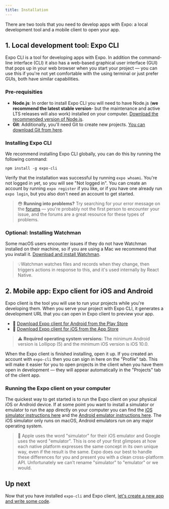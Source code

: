 ```yaml
---
title: Installation
---
```


There are two tools that you need to develop apps with Expo: a local development tool and a mobile client to open your app.

## 1. Local development tool: Expo CLI

Expo CLI is a tool for developing apps with Expo. In addition the command-line interface (CLI) it also has a web-based graphical user interface (GUI) that pops up in your web browser when you start your project &mdash; you can use this if you're not yet comfortable with the using terminal or just prefer GUIs, both have similar capabilities.

### Pre-requisities

- **Node.js**: In order to install Expo CLI you will need to have Node.js (**we recommend the latest stable version**- but the maintenance and active LTS releases will also work) installed on your computer. [Download the recommended version of Node.js](https://nodejs.org/en/).
- **Git**: Additionally, you'll need Git to create new projects. [You can download Git from here](https://git-scm.com).

### Installing Expo CLI

We recommend installing Expo CLI globally, you can do this by running the following command:

```
npm install -g expo-cli
```

Verify that the installation was successful by running `expo whoami`. You're not logged in yet, so you will see "Not logged in". You can create an account by running `expo register` if you like, or if you have one already run `expo login`, but you also don't need an account to get started.

> 😳 **Running into problems?** Try searching for your error message on the [forums](https://forums.expo.io) &mdash; you're probably not the first person to encounter your issue, and the forums are a great resource for these types of problems.

### Optional: Installing Watchman

Some macOS users encounter issues if they do not have Watchman installed on their machine, so if you are using a Mac we recommend that you install it. [Download and install Watchman](https://facebook.github.io/watchman/docs/install).

> 💡Watchman watches files and records when they change, then triggers actions in response to this, and it's used internally by React Native. 

## 2. Mobile app: Expo client for iOS and Android

Expo client is the tool you will use to run your projects while you're developing them. When you serve your project with Expo CLI, it generates a development URL that you can open in Expo client to preview your app.

- 🤖 [Download Expo client for Android from the Play Store](https://play.google.com/store/apps/details?id=host.exp.exponent)
- 🍎 [Download Expo client for iOS from the App Store](https://itunes.com/apps/exponent)

> ⚠️ **Required operating system versions:** The minimum Android version is Lollipop (5) and the minimum iOS version is iOS 10.0.

When the Expo client is finished installing, open it up. If you created an account with `expo-cli` then you can sign in here on the "Profile" tab. This will make it easier for you to open projects in the client when you have them open in development &mdash; they will appear automatically in the "Projects" tab of the client app.

### Running the Expo client on your computer

The quickest way to get started is to run the Expo client on your physical iOS or Android device. If at some point you want to install a simulator or emulator to run the app directly on your computer you can find the [iOS simulator instructions here](../../workflow/ios-simulator/) and the [Android emulator instructions here](../../workflow/android-studio-emulator/). The iOS simulator only runs on macOS, Android emulators run on any major operating system.

> 🧐 Apple uses the word "simulator" for their iOS emulator and Google uses the word "emulator". This is one of your first glimpses at how each native platform expresses the same concept in its own unique way, even if the result is the same. Expo does our best to handle these differences for you and present you with a clean cross-platform API. Unfortunately we can't rename "simulator" to "emulator" or we would.

## Up next

Now that you have installed `expo-cli` and Expo client, [let's create a new app and write some code](../../get-started/create-a-new-app/).
